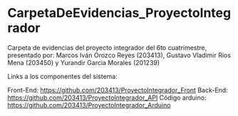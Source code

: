 # CarpetaDeEvidencias_ProyectoIntegrador
Carpeta de evidencias del proyecto integrador del 6to cuatrimestre, presentado por: Marcos Iván Orozco Reyes (203413), Gustavo Vladimir Rios Mena (203450) y Yurandir Garcia Morales (201239)

Links a los componentes del sistema:

Front-End: https://github.com/203413/ProyectoIntegrador_Front
Back-End: https://github.com/203413/ProyectoIntegrador_API
Código arduino: https://github.com/203413/ProyectoIntegrador_Arduino

